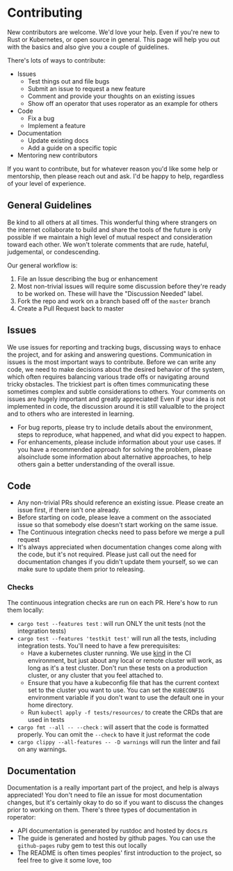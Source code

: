 # Contributing

New contributors are welcome. We'd love your help. Even if you're new to Rust or Kubernetes, or open source in general. This page will help you out with the basics and also give you a couple of guidelines.

There's lots of ways to contribute:

- Issues
    - Test things out and file bugs
    - Submit an issue to request a new feature
    - Comment and provide your thoughts on an existing issues
    - Show off an operator that uses roperator as an example for others
- Code
    - Fix a bug
    - Implement a feature
- Documentation
    - Update existing docs
    - Add a guide on a specific topic
- Mentoring new contributors

If you want to contribute, but for whatever reason you'd like some help or mentorship, then
please reach out and ask. I'd be happy to help, regardless of your level of experience.

## General Guidelines

Be kind to all others at all times. This wonderful thing where strangers on the internet
collaborate to build and share the tools of the future is only possible if we maintain a high
level of mutual respect and consideration toward each other. We won't tolerate comments that are
rude, hateful, judgemental, or condescending.

Our general workflow is:

1. File an Issue describing the bug or enhancement
2. Most non-trivial issues will require some discussion before they're ready to be worked on. These will have the "Discussion Needed" label.
3. Fork the repo and work on a branch based off of the `master` branch
3. Create a Pull Request back to master

## Issues

We use issues for reporting and tracking bugs, discussing ways to enhace the project, and for
asking and answering questions. Communication in issues is the most important ways to contribute.
Before we can write any code, we need to make decisions about the desired behavior of the system,
which often requires balancing various trade offs or navigating around tricky obstacles. The
trickiest part is often times communicating these sometimes complex and subtle considerations to
others. Your comments on issues are hugely important and greatly appreciated! Even if your idea
is not implemented in code, the discussion around it is still valualble to the project and to
others who are interested in learning.

- For bug reports, please try to include details about the environment, steps to reproduce, what
  happened, and what did you expect to happen.
- For enhancements, please include information about your use cases. If you have a recommended
  approach for solving the problem, please alsoinclude some information about alternative
  approaches, to help others gain a better understanding of the overall issue.

## Code

- Any non-trivial PRs should reference an existing issue. Please create an issue first, if there isn't one already.
- Before starting on code, please leave a comment on the associated issue so that somebody else doesn't start working on the same issue.
- The Continuous integration checks need to pass before we merge a pull request
- It's always appreciated when documentation changes come along with the code, but it's not required. Please just call out the need for documentation changes if you didn't update them yourself, so we can make sure to update them prior to releasing.

### Checks

The continuous integration checks are run on each PR. Here's how to run them locally:

- `cargo test --features test` : will run ONLY the unit tests (not the integration tests)
- `cargo test --features 'testkit test'` will run all the tests, including integration tests. You'll need to have a few prerequisites:
    - Have a kubernetes cluster running. We use [kind](https://kind.sigs.k8s.io/) in the CI environment, but just about any local or remote cluster will work, as long as it's a test cluster. Don't run these tests on a production cluster, or any cluster that you feel attached to.
    - Ensure that you have a kubeconfig file that has the current context set to the cluster you want to use. You can set the `KUBECONFIG` environment variable if you don't want to use the default one in your home directory.
    - Run `kubectl apply -f tests/resources/` to create the CRDs that are used in tests
- `cargo fmt --all -- --check` : will assert that the code is formatted properly. You can omit the `--check` to have it just reformat the code
- `cargo clippy --all-features -- -D warnings` will run the linter and fail on any warnings.

## Documentation

Documentation is a really important part of the project, and help is always appreciated! You
don't need to file an issue for most documentation changes, but it's certainly okay to do so if
you want to discuss the changes prior to working on them. There's three types of documentation in
roperator:

- API documentation is generated by rustdoc and hosted by docs.rs
- The guide is generated and hosted by github pages. You can use the `github-pages` ruby gem to test this out locally
- The README is often times peoples' first introduction to the project, so feel free to give it some love, too
